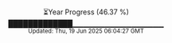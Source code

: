 <p align="center">
⏳Year Progress (46.37 %)<br>
█████████████▁▁▁▁▁▁▁▁▁▁▁▁▁▁▁▁▁ <br>
<sub>Updated: Thu, 19 Jun 2025 06:04:27 GMT</sub>
</p>

